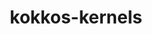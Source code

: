 ---
title: "kokkos-kernels"
layout: cache
categories: [package, develop-2024-06-02]
meta: {"versions": ["4.3.01"], "compilers": ["cce@=15.0.1", "gcc@=10.3.0", "gcc@=11.4.0", "gcc@=9.4.0", "oneapi@=2024.0.0"], "oss": ["rhel8", "sle_hpc15", "ubuntu20.04", "ubuntu22.04"], "platforms": ["linux"], "targets": ["neoverse_v1", "neoverse_v2", "ppc64le", "x86_64_v3", "x86_64_v4", "zen4"], "stacks": ["e4s", "e4s-cray-rhel", "e4s-cray-sles", "e4s-neoverse-v2", "e4s-neoverse_v1", "e4s-oneapi", "e4s-power", "root"], "num_specs": 14, "num_specs_by_stack": {"e4s-cray-rhel": 1, "root": 14, "e4s-cray-sles": 1, "e4s-power": 2, "e4s-neoverse_v1": 4, "e4s-neoverse-v2": 2, "e4s": 1, "e4s-oneapi": 3}}
spec_details: [{"hash": "wale2aal37mzin6lscqmw5guyrksmhfm", "compiler": "cce@=15.0.1", "versions": ["4.3.01"], "os": "rhel8", "platform": "linux", "target": "zen4", "variants": ["~blas", "build_system=cmake", "build_type=Release", "~cblas", "~cublas", "~cuda", "~cusolver", "~cusparse", "execspace_cuda=auto", "execspace_openmp=auto", "execspace_serial=auto", "execspace_threads=auto", "generator=make", "~ipo", "~lapack", "~lapacke", "layouts=left", "memspace_cudaspace=auto", "memspace_cudauvmspace=auto", "~mkl", "offsets=int,size_t", "+openmp", "ordinals=int", "~rocblas", "~rocsolver", "~rocsparse", "scalars=double", "~serial", "+shared", "~superlu", "~threads"], "stacks": ["e4s-cray-rhel", "root"], "size": "-", "tarball": "https://binaries.spack.io/develop-2024-06-02/build_cache/linux-rhel8-zen4/cce-15.0.1/kokkos-kernels-4.3.01/linux-rhel8-zen4-cce-15.0.1-kokkos-kernels-4.3.01-wale2aal37mzin6lscqmw5guyrksmhfm.spack"}, {"hash": "wilwg5ppbbsbiw5n7bb3zueka6zq2w3l", "compiler": "gcc@=10.3.0", "versions": ["4.3.01"], "os": "sle_hpc15", "platform": "linux", "target": "x86_64_v4", "variants": ["~blas", "build_system=cmake", "build_type=Release", "~cblas", "~cublas", "~cuda", "~cusolver", "~cusparse", "execspace_cuda=auto", "execspace_openmp=auto", "execspace_serial=auto", "execspace_threads=auto", "generator=make", "~ipo", "~lapack", "~lapacke", "layouts=left", "memspace_cudaspace=auto", "memspace_cudauvmspace=auto", "~mkl", "offsets=int,size_t", "+openmp", "ordinals=int", "~rocblas", "~rocsolver", "~rocsparse", "scalars=double", "~serial", "+shared", "~superlu", "~threads"], "stacks": ["e4s-cray-sles", "root"], "size": "-", "tarball": "https://binaries.spack.io/develop-2024-06-02/build_cache/linux-sle_hpc15-x86_64_v4/gcc-10.3.0/kokkos-kernels-4.3.01/linux-sle_hpc15-x86_64_v4-gcc-10.3.0-kokkos-kernels-4.3.01-wilwg5ppbbsbiw5n7bb3zueka6zq2w3l.spack"}, {"hash": "exorezv7ns2g3sm2yc2qhfdc5pdirpob", "compiler": "gcc@=9.4.0", "versions": ["4.3.01"], "os": "ubuntu20.04", "platform": "linux", "target": "ppc64le", "variants": ["~blas", "build_system=cmake", "build_type=Release", "~cblas", "~cublas", "+cuda", "cuda_arch=70", "~cusolver", "~cusparse", "execspace_cuda=auto", "execspace_openmp=auto", "execspace_serial=auto", "execspace_threads=auto", "generator=make", "~ipo", "~lapack", "~lapacke", "layouts=left", "memspace_cudaspace=auto", "memspace_cudauvmspace=auto", "~mkl", "offsets=int,size_t", "~openmp", "ordinals=int", "~rocblas", "~rocsolver", "~rocsparse", "scalars=double", "~serial", "+shared", "~superlu", "~threads"], "stacks": ["root", "e4s-power"], "size": "-", "tarball": "https://binaries.spack.io/develop-2024-06-02/build_cache/linux-ubuntu20.04-ppc64le/gcc-9.4.0/kokkos-kernels-4.3.01/linux-ubuntu20.04-ppc64le-gcc-9.4.0-kokkos-kernels-4.3.01-exorezv7ns2g3sm2yc2qhfdc5pdirpob.spack"}, {"hash": "2ub67cbe3b4wyji4zfvn6f34bqhoaryt", "compiler": "gcc@=9.4.0", "versions": ["4.3.01"], "os": "ubuntu20.04", "platform": "linux", "target": "ppc64le", "variants": ["~blas", "build_system=cmake", "build_type=Release", "~cblas", "~cublas", "~cuda", "~cusolver", "~cusparse", "execspace_cuda=auto", "execspace_openmp=auto", "execspace_serial=auto", "execspace_threads=auto", "generator=make", "~ipo", "~lapack", "~lapacke", "layouts=left", "memspace_cudaspace=auto", "memspace_cudauvmspace=auto", "~mkl", "offsets=int,size_t", "+openmp", "ordinals=int", "~rocblas", "~rocsolver", "~rocsparse", "scalars=double", "~serial", "+shared", "~superlu", "~threads"], "stacks": ["root", "e4s-power"], "size": "-", "tarball": "https://binaries.spack.io/develop-2024-06-02/build_cache/linux-ubuntu20.04-ppc64le/gcc-9.4.0/kokkos-kernels-4.3.01/linux-ubuntu20.04-ppc64le-gcc-9.4.0-kokkos-kernels-4.3.01-2ub67cbe3b4wyji4zfvn6f34bqhoaryt.spack"}, {"hash": "zciofvsolims2y6eweecig4euonbonas", "compiler": "gcc@=11.4.0", "versions": ["4.3.01"], "os": "ubuntu22.04", "platform": "linux", "target": "neoverse_v1", "variants": ["~blas", "build_system=cmake", "build_type=Release", "~cblas", "~cublas", "+cuda", "cuda_arch=80", "~cusolver", "~cusparse", "execspace_cuda=auto", "execspace_openmp=auto", "execspace_serial=auto", "execspace_threads=auto", "generator=make", "~ipo", "~lapack", "~lapacke", "layouts=left", "memspace_cudaspace=auto", "memspace_cudauvmspace=auto", "~mkl", "offsets=int,size_t", "~openmp", "ordinals=int", "~rocblas", "~rocsolver", "~rocsparse", "scalars=double", "~serial", "+shared", "~superlu", "~threads"], "stacks": ["e4s-neoverse_v1", "root"], "size": "-", "tarball": "https://binaries.spack.io/develop-2024-06-02/build_cache/linux-ubuntu22.04-neoverse_v1/gcc-11.4.0/kokkos-kernels-4.3.01/linux-ubuntu22.04-neoverse_v1-gcc-11.4.0-kokkos-kernels-4.3.01-zciofvsolims2y6eweecig4euonbonas.spack"}, {"hash": "txpeggaoacrorlcjzlhtejkan3stdiuw", "compiler": "gcc@=11.4.0", "versions": ["4.3.01"], "os": "ubuntu22.04", "platform": "linux", "target": "neoverse_v1", "variants": ["~blas", "build_system=cmake", "build_type=Release", "~cblas", "~cublas", "+cuda", "cuda_arch=75", "~cusolver", "~cusparse", "execspace_cuda=auto", "execspace_openmp=auto", "execspace_serial=auto", "execspace_threads=auto", "generator=make", "~ipo", "~lapack", "~lapacke", "layouts=left", "memspace_cudaspace=auto", "memspace_cudauvmspace=auto", "~mkl", "offsets=int,size_t", "~openmp", "ordinals=int", "~rocblas", "~rocsolver", "~rocsparse", "scalars=double", "~serial", "+shared", "~superlu", "~threads"], "stacks": ["e4s-neoverse_v1", "root"], "size": "-", "tarball": "https://binaries.spack.io/develop-2024-06-02/build_cache/linux-ubuntu22.04-neoverse_v1/gcc-11.4.0/kokkos-kernels-4.3.01/linux-ubuntu22.04-neoverse_v1-gcc-11.4.0-kokkos-kernels-4.3.01-txpeggaoacrorlcjzlhtejkan3stdiuw.spack"}, {"hash": "5njgopcixgpk6joer5jlbwldx7ab6ly6", "compiler": "gcc@=11.4.0", "versions": ["4.3.01"], "os": "ubuntu22.04", "platform": "linux", "target": "neoverse_v1", "variants": ["~blas", "build_system=cmake", "build_type=Release", "~cblas", "~cublas", "~cuda", "~cusolver", "~cusparse", "execspace_cuda=auto", "execspace_openmp=auto", "execspace_serial=auto", "execspace_threads=auto", "generator=make", "~ipo", "~lapack", "~lapacke", "layouts=left", "memspace_cudaspace=auto", "memspace_cudauvmspace=auto", "~mkl", "offsets=int,size_t", "+openmp", "ordinals=int", "~rocblas", "~rocsolver", "~rocsparse", "scalars=double", "~serial", "+shared", "~superlu", "~threads"], "stacks": ["e4s-neoverse_v1", "root"], "size": "-", "tarball": "https://binaries.spack.io/develop-2024-06-02/build_cache/linux-ubuntu22.04-neoverse_v1/gcc-11.4.0/kokkos-kernels-4.3.01/linux-ubuntu22.04-neoverse_v1-gcc-11.4.0-kokkos-kernels-4.3.01-5njgopcixgpk6joer5jlbwldx7ab6ly6.spack"}, {"hash": "zzivo4uvfcw4v5xtn3g4awsd5dej65uy", "compiler": "gcc@=11.4.0", "versions": ["4.3.01"], "os": "ubuntu22.04", "platform": "linux", "target": "neoverse_v1", "variants": ["~blas", "build_system=cmake", "build_type=Release", "~cblas", "~cublas", "+cuda", "cuda_arch=90", "~cusolver", "~cusparse", "execspace_cuda=auto", "execspace_openmp=auto", "execspace_serial=auto", "execspace_threads=auto", "generator=make", "~ipo", "~lapack", "~lapacke", "layouts=left", "memspace_cudaspace=auto", "memspace_cudauvmspace=auto", "~mkl", "offsets=int,size_t", "~openmp", "ordinals=int", "~rocblas", "~rocsolver", "~rocsparse", "scalars=double", "~serial", "+shared", "~superlu", "~threads"], "stacks": ["e4s-neoverse_v1", "root"], "size": "-", "tarball": "https://binaries.spack.io/develop-2024-06-02/build_cache/linux-ubuntu22.04-neoverse_v1/gcc-11.4.0/kokkos-kernels-4.3.01/linux-ubuntu22.04-neoverse_v1-gcc-11.4.0-kokkos-kernels-4.3.01-zzivo4uvfcw4v5xtn3g4awsd5dej65uy.spack"}, {"hash": "panm3qtbq3qni4poeaegyyv4cf2mtr2z", "compiler": "gcc@=11.4.0", "versions": ["4.3.01"], "os": "ubuntu22.04", "platform": "linux", "target": "neoverse_v2", "variants": ["~blas", "build_system=cmake", "build_type=Release", "~cblas", "~cublas", "~cuda", "~cusolver", "~cusparse", "execspace_cuda=auto", "execspace_openmp=auto", "execspace_serial=auto", "execspace_threads=auto", "generator=make", "~ipo", "~lapack", "~lapacke", "layouts=left", "memspace_cudaspace=auto", "memspace_cudauvmspace=auto", "~mkl", "offsets=int,size_t", "+openmp", "ordinals=int", "~rocblas", "~rocsolver", "~rocsparse", "scalars=double", "~serial", "+shared", "~superlu", "~threads"], "stacks": ["root", "e4s-neoverse-v2"], "size": "-", "tarball": "https://binaries.spack.io/develop-2024-06-02/build_cache/linux-ubuntu22.04-neoverse_v2/gcc-11.4.0/kokkos-kernels-4.3.01/linux-ubuntu22.04-neoverse_v2-gcc-11.4.0-kokkos-kernels-4.3.01-panm3qtbq3qni4poeaegyyv4cf2mtr2z.spack"}, {"hash": "qg3d2vt6fb7bmvb3s6o6hwsgs5o2rrb2", "compiler": "gcc@=11.4.0", "versions": ["4.3.01"], "os": "ubuntu22.04", "platform": "linux", "target": "neoverse_v2", "variants": ["~blas", "build_system=cmake", "build_type=Release", "~cblas", "~cublas", "+cuda", "cuda_arch=90", "~cusolver", "~cusparse", "execspace_cuda=auto", "execspace_openmp=auto", "execspace_serial=auto", "execspace_threads=auto", "generator=make", "~ipo", "~lapack", "~lapacke", "layouts=left", "memspace_cudaspace=auto", "memspace_cudauvmspace=auto", "~mkl", "offsets=int,size_t", "~openmp", "ordinals=int", "~rocblas", "~rocsolver", "~rocsparse", "scalars=double", "~serial", "+shared", "~superlu", "~threads"], "stacks": ["root", "e4s-neoverse-v2"], "size": "-", "tarball": "https://binaries.spack.io/develop-2024-06-02/build_cache/linux-ubuntu22.04-neoverse_v2/gcc-11.4.0/kokkos-kernels-4.3.01/linux-ubuntu22.04-neoverse_v2-gcc-11.4.0-kokkos-kernels-4.3.01-qg3d2vt6fb7bmvb3s6o6hwsgs5o2rrb2.spack"}, {"hash": "5v5exjqewbc254fvjmke5xdecoi3dmnn", "compiler": "gcc@=11.4.0", "versions": ["4.3.01"], "os": "ubuntu22.04", "platform": "linux", "target": "x86_64_v3", "variants": ["~blas", "build_system=cmake", "build_type=Release", "~cblas", "~cublas", "~cuda", "~cusolver", "~cusparse", "execspace_cuda=auto", "execspace_openmp=auto", "execspace_serial=auto", "execspace_threads=auto", "generator=make", "~ipo", "~lapack", "~lapacke", "layouts=left", "memspace_cudaspace=auto", "memspace_cudauvmspace=auto", "~mkl", "offsets=int,size_t", "+openmp", "ordinals=int", "~rocblas", "~rocsolver", "~rocsparse", "scalars=double", "~serial", "+shared", "~superlu", "~threads"], "stacks": ["root", "e4s"], "size": "-", "tarball": "https://binaries.spack.io/develop-2024-06-02/build_cache/linux-ubuntu22.04-x86_64_v3/gcc-11.4.0/kokkos-kernels-4.3.01/linux-ubuntu22.04-x86_64_v3-gcc-11.4.0-kokkos-kernels-4.3.01-5v5exjqewbc254fvjmke5xdecoi3dmnn.spack"}, {"hash": "oz7x4xk4dxxzcuvxotgmgdzl25pgqc7n", "compiler": "oneapi@=2024.0.0", "versions": ["4.3.01"], "os": "ubuntu22.04", "platform": "linux", "target": "x86_64_v3", "variants": ["~blas", "build_system=cmake", "build_type=Release", "~cblas", "~cublas", "~cuda", "~cusolver", "~cusparse", "execspace_cuda=auto", "execspace_openmp=auto", "execspace_serial=auto", "execspace_threads=auto", "generator=make", "~ipo", "~lapack", "~lapacke", "layouts=left", "memspace_cudaspace=auto", "memspace_cudauvmspace=auto", "~mkl", "offsets=int,size_t", "~openmp", "ordinals=int", "~rocblas", "~rocsolver", "~rocsparse", "scalars=double", "~serial", "+shared", "~superlu", "~threads"], "stacks": ["root", "e4s-oneapi"], "size": "-", "tarball": "https://binaries.spack.io/develop-2024-06-02/build_cache/linux-ubuntu22.04-x86_64_v3/oneapi-2024.0.0/kokkos-kernels-4.3.01/linux-ubuntu22.04-x86_64_v3-oneapi-2024.0.0-kokkos-kernels-4.3.01-oz7x4xk4dxxzcuvxotgmgdzl25pgqc7n.spack"}, {"hash": "pls3armyry3tnd24cb56ciivhhvetfqi", "compiler": "oneapi@=2024.0.0", "versions": ["4.3.01"], "os": "ubuntu22.04", "platform": "linux", "target": "x86_64_v3", "variants": ["~blas", "build_system=cmake", "build_type=Release", "~cblas", "~cublas", "~cuda", "~cusolver", "~cusparse", "execspace_cuda=auto", "execspace_openmp=auto", "execspace_serial=auto", "execspace_threads=auto", "generator=make", "~ipo", "~lapack", "~lapacke", "layouts=left", "memspace_cudaspace=auto", "memspace_cudauvmspace=auto", "~mkl", "offsets=int,size_t", "+openmp", "ordinals=int", "~rocblas", "~rocsolver", "~rocsparse", "scalars=double", "~serial", "+shared", "~superlu", "~threads"], "stacks": ["root", "e4s-oneapi"], "size": "-", "tarball": "https://binaries.spack.io/develop-2024-06-02/build_cache/linux-ubuntu22.04-x86_64_v3/oneapi-2024.0.0/kokkos-kernels-4.3.01/linux-ubuntu22.04-x86_64_v3-oneapi-2024.0.0-kokkos-kernels-4.3.01-pls3armyry3tnd24cb56ciivhhvetfqi.spack"}, {"hash": "72xshuk3e65dh776qgvhfkyd6cgrlzmb", "compiler": "oneapi@=2024.0.0", "versions": ["4.3.01"], "os": "ubuntu22.04", "platform": "linux", "target": "x86_64_v3", "variants": ["~blas", "build_system=cmake", "build_type=Release", "~cblas", "~cublas", "~cuda", "~cusolver", "~cusparse", "execspace_cuda=auto", "execspace_openmp=auto", "execspace_serial=auto", "execspace_threads=auto", "generator=make", "~ipo", "~lapack", "~lapacke", "layouts=left", "memspace_cudaspace=auto", "memspace_cudauvmspace=auto", "~mkl", "offsets=int,size_t", "~openmp", "ordinals=int", "~rocblas", "~rocsolver", "~rocsparse", "scalars=double", "~serial", "+shared", "~superlu", "~threads"], "stacks": ["root", "e4s-oneapi"], "size": "-", "tarball": "https://binaries.spack.io/develop-2024-06-02/build_cache/linux-ubuntu22.04-x86_64_v3/oneapi-2024.0.0/kokkos-kernels-4.3.01/linux-ubuntu22.04-x86_64_v3-oneapi-2024.0.0-kokkos-kernels-4.3.01-72xshuk3e65dh776qgvhfkyd6cgrlzmb.spack"}]
---